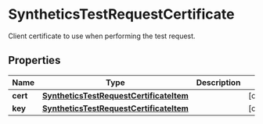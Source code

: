 

# SyntheticsTestRequestCertificate

Client certificate to use when performing the test request.
## Properties

Name | Type | Description | Notes
------------ | ------------- | ------------- | -------------
**cert** | [**SyntheticsTestRequestCertificateItem**](SyntheticsTestRequestCertificateItem.md) |  |  [optional]
**key** | [**SyntheticsTestRequestCertificateItem**](SyntheticsTestRequestCertificateItem.md) |  |  [optional]



